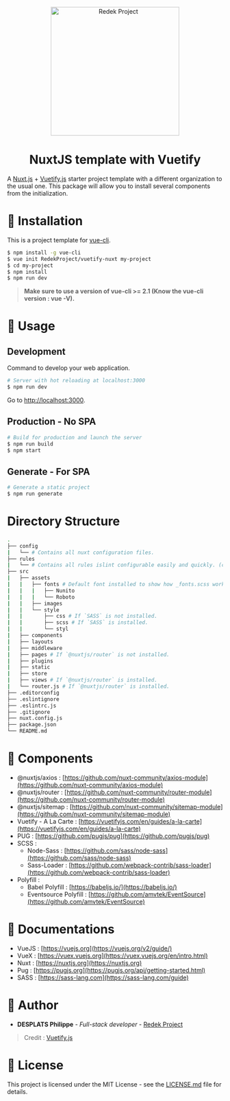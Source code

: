 <p align="center">
    <a href="https://www.redekproject.fr/" target="_blank">
        <img alt="Redek Project" src="http://www.redekproject.fr/public_data/images/Logo%20medium.png" width="300">
    </a>
</p>

<h1 align="center">NuxtJS template with Vuetify</h1>

A [Nuxt.js](https://github.com/nuxt/nuxt.js) + [Vuetify.js](https://github.com/vuetifyjs/vuetify) starter project template with a different organization to the usual one. This package will allow you to install several components from the initialization.

# 🔨 Installation

This is a project template for [vue-cli](https://github.com/vuejs/vue-cli).

``` bash
$ npm install -g vue-cli
$ vue init RedekProject/vuetify-nuxt my-project
$ cd my-project
$ npm install
$ npm run dev
```
> **Make sure to use a version of vue-cli >= 2.1 (Know the vue-cli version : vue -V).**

# 🚀 Usage

## Development

Command to develop your web application.

```bash
# Server with hot reloading at localhost:3000
$ npm run dev
```

Go to [http://localhost:3000](http://localhost:3000).

## Production - No SPA

```bash
# Build for production and launch the server
$ npm run build
$ npm start
```

## Generate - For SPA

```bash
# Generate a static project
$ npm run generate
```

# Directory Structure

```bash
.
├── config
|   └── # Contains all nuxt configuration files.
├── rules
|   └── # Contains all rules islint configurable easily and quickly. (credit : @slynova/eslint-config).
├── src
|   ├── assets
|   |   ├── fonts # Default font installed to show how _fonts.scss works.
|   |   |   ├── Nunito
|   |   |   └── Roboto
|   |   ├── images
|   |   └── style
|   |       ├── css # If `SASS` is not installed.
|   |       ├── scss # If `SASS` is installed.
|   |       └── styl
|   ├── components
|   ├── layouts
|   ├── middleware
|   ├── pages # If `@nuxtjs/router` is not installed.
|   ├── plugins
|   ├── static
|   ├── store
|   ├── views # If `@nuxtjs/router` is installed.
|   └── router.js # If `@nuxtjs/router` is installed.
├── .editorconfig
├── .eslintignore
├── .eslintrc.js
├── .gitignore
├── nuxt.config.js
├── package.json
└── README.md
```

# 🔌 Components

- @nuxtjs/axios : [https://github.com/nuxt-community/axios-module](https://github.com/nuxt-community/axios-module)
- @nuxtjs/router : [https://github.com/nuxt-community/router-module](https://github.com/nuxt-community/router-module)
- @nuxtjs/sitemap : [https://github.com/nuxt-community/sitemap-module](https://github.com/nuxt-community/sitemap-module)
- Vuetify - A La Carte : [https://vuetifyjs.com/en/guides/a-la-carte](https://vuetifyjs.com/en/guides/a-la-carte)
- PUG : [https://github.com/pugjs/pug](https://github.com/pugjs/pug)
- SCSS :
    - Node-Sass : [https://github.com/sass/node-sass](https://github.com/sass/node-sass)
    - Sass-Loader : [https://github.com/webpack-contrib/sass-loader](https://github.com/webpack-contrib/sass-loader)
- Polyfill :
    - Babel Polyfill : [https://babeljs.io/](https://babeljs.io/)
    - Eventsource Polyfill : [https://github.com/amvtek/EventSource](https://github.com/amvtek/EventSource)

# 📘 Documentations

- VueJS : [https://vuejs.org](https://vuejs.org/v2/guide/)
- VueX : [https://vuex.vuejs.org](https://vuex.vuejs.org/en/intro.html)
- Nuxt : [https://nuxtjs.org](https://nuxtjs.org)
- Pug : [https://pugjs.org](https://pugjs.org/api/getting-started.html)
- SASS : [https://sass-lang.com](https://sass-lang.com/guide)

# 👥 Author
- **DESPLATS Philippe** - *Full-stack developer* - [Redek Project](https://github.com/RedekProject/)

> Credit : [Vuetify.js](https://github.com/vuetifyjs/nuxt)

# 📄 License

This project is licensed under the MIT License - see the [LICENSE.md](https://github.com/RedekProject/vuetify-nuxt/blob/master/LICENSE) file for details.